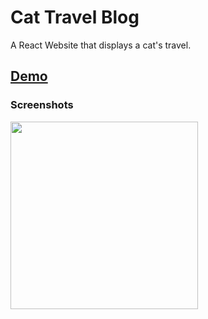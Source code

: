 # Cat Travel Blog

A React Website that displays a cat's travel.

## [Demo](https://superb-cactus-425f93.netlify.app/)
### Screenshots
<img src="https://i.imgur.com/dVKHHPa.png" width="300px"/>
